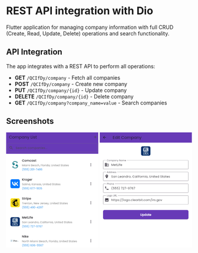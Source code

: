 # REST API integration with Dio

Flutter application for managing company information with full CRUD (Create, Read, Update, Delete) operations and search functionality.

## API Integration

The app integrates with a REST API to perform all operations:

- **GET** `/QCIfDy/company` - Fetch all companies
- **POST** `/QCIfDy/company` - Create new company
- **PUT** `/QCIfDy/company/{id}` - Update company
- **DELETE** `/QCIfDy/company/{id}` - Delete company
- **GET** `/QCIfDy/company?company_name=value` - Search companies

## Screenshots
![Homepage](assets/t01.png)
![Edit Company](assets/t02.png)